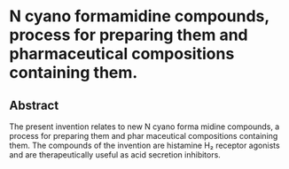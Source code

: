# N cyano formamidine compounds, process for preparing them and pharmaceutical compositions containing them.

## Abstract
The present invention relates to new N cyano forma midine compounds, a process for preparing them and phar maceutical compositions containing them. The compounds of the invention are histamine H₂ receptor agonists and are therapeutically useful as acid secretion inhibitors.